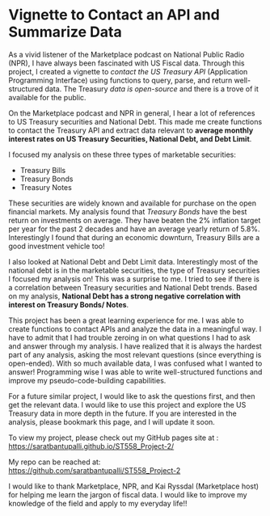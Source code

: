 # Vignette to Contact an API and Summarize Data

As a vivid listener of the Marketplace podcast on National Public Radio (NPR), I have always been fascinated with US Fiscal data. Through this project, I created a vignette to *contact the US Treasury API* (Application Programming Interface) using functions to query, parse, and return well-structured data. The Treasury *data is open-source* and there is a trove of it available for the public.

On the Marketplace podcast and NPR in general, I hear a lot of references to US Treasury securities and National Debt. This made me create functions to contact the Treasury API and extract data relevant to **average monthly interest rates on US Treasury Securities, National Debt, and Debt Limit**. 

I focused my analysis on these three types of marketable securities: 
  + Treasury Bills
  + Treasury Bonds
  + Treasury Notes

  These securities are widely known and available for purchase on the open financial markets. My analysis found that *Treasury Bonds* have the best return on investments on average. They have beaten the 2% inflation target per year for the past 2 decades and have an average yearly return of 5.8%. Interestingly I found that during an economic downturn, Treasury Bills are a good investment vehicle too! 

I also looked at National Debt and Debt Limit data. Interestingly most of the national debt is in the marketable securities, the type of Treasury securities I focused my analysis on! This was a surprise to me. I tried to see if there is a correlation between Treasury securities and National Debt trends. Based on my analysis, **National Debt has a strong negative correlation with interest on Treasury Bonds/ Notes**. 

This project has been a great learning experience for me. I was able to create functions to contact APIs and analyze the data in a meaningful way. I have to admit that I had trouble zeroing in on what questions I had to ask and answer through my analysis. I have realized that it is always the hardest part of any analysis, asking the most relevant questions (since everything is open-ended). With so much available data, I was confused what I wanted to answer! Programming wise I was able to write well-structured functions and improve my pseudo-code-building capabilities. 

For a future similar project, I would like to ask the questions first, and then get the relevant data. I would like to use this project and explore the US Treasury data in more depth in the future. If you are interested in the analysis, please bookmark this page, and I will update it soon. 

To view my project, please check out my GitHub pages site at : <https://saratbantupalli.github.io/ST558_Project-2/>  

My repo can be reached at: <https://github.com/saratbantupalli/ST558_Project-2>

I would like to thank Marketplace, NPR, and Kai Ryssdal (Marketplace host) for helping me learn the jargon of fiscal data. I would like to improve my knowledge of the field and apply to my everyday life!!
 
